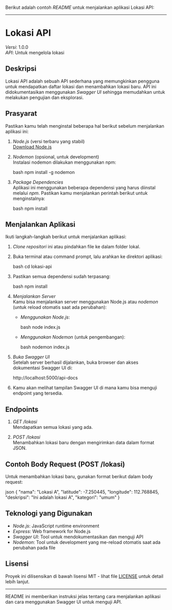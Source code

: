 Berikut adalah contoh *README* untuk menjalankan aplikasi Lokasi API:

---

# Lokasi API

*Versi*: 1.0.0  
*API*: Untuk mengelola lokasi

## Deskripsi

Lokasi API adalah sebuah API sederhana yang memungkinkan pengguna untuk mendapatkan daftar lokasi dan menambahkan lokasi baru. API ini didokumentasikan menggunakan *Swagger UI* sehingga memudahkan untuk melakukan pengujian dan eksplorasi.

## Prasyarat

Pastikan kamu telah menginstal beberapa hal berikut sebelum menjalankan aplikasi ini:

1. *Node.js* (versi terbaru yang stabil)  
   [Download Node.js](https://nodejs.org/)

2. *Nodemon* (opsional, untuk development)  
   Instalasi nodemon dilakukan menggunakan npm:

   bash
   npm install -g nodemon
   

3. *Package Dependencies*  
   Aplikasi ini menggunakan beberapa dependensi yang harus diinstal melalui *npm*. Pastikan kamu menjalankan perintah berikut untuk menginstalnya:

   bash
   npm install
   

## Menjalankan Aplikasi

Ikuti langkah-langkah berikut untuk menjalankan aplikasi:

1. *Clone repositori* ini atau pindahkan file ke dalam folder lokal.

2. Buka terminal atau command prompt, lalu arahkan ke direktori aplikasi:

   bash
   cd lokasi-api
   

3. Pastikan semua dependensi sudah terpasang:

   bash
   npm install
   

4. *Menjalankan Server*  
   Kamu bisa menjalankan server menggunakan Node.js atau *nodemon* (untuk reload otomatis saat ada perubahan):

   - *Menggunakan Node.js*:
   
     bash
     node index.js
     

   - *Menggunakan Nodemon* (untuk pengembangan):
   
     bash
     nodemon index.js
     

5. *Buka Swagger UI*  
   Setelah server berhasil dijalankan, buka browser dan akses dokumentasi Swagger UI di:

   
   http://localhost:5000/api-docs
   

6. Kamu akan melihat tampilan Swagger UI di mana kamu bisa menguji endpoint yang tersedia.

## Endpoints

1. *GET /lokasi*  
   Mendapatkan semua lokasi yang ada.

2. *POST /lokasi*  
   Menambahkan lokasi baru dengan mengirimkan data dalam format JSON.

## Contoh Body Request (POST /lokasi)

Untuk menambahkan lokasi baru, gunakan format berikut dalam body request:

json
{
  "nama": "Lokasi A",
  "latitude": -7.250445,
  "longitude": 112.768845,
  "deskripsi": "Ini adalah lokasi A",
  "kategori": "umum"
}


## Teknologi yang Digunakan

- *Node.js*: JavaScript runtime environment
- *Express*: Web framework for Node.js
- *Swagger UI*: Tool untuk mendokumentasikan dan menguji API
- *Nodemon*: Tool untuk development yang me-reload otomatis saat ada perubahan pada file

## Lisensi

Proyek ini dilisensikan di bawah lisensi MIT - lihat file [LICENSE](LICENSE) untuk detail lebih lanjut.

---

README ini memberikan instruksi jelas tentang cara menjalankan aplikasi dan cara menggunakan Swagger UI untuk menguji API.
